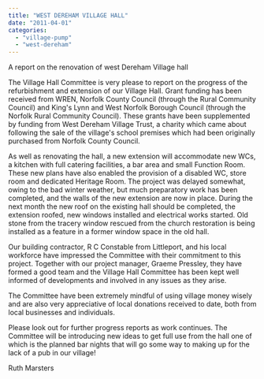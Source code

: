 ```yaml
---
title: "WEST DEREHAM VILLAGE HALL"
date: "2011-04-01"
categories: 
  - "village-pump"
  - "west-dereham"
---
```


A report on the renovation of west Dereham Village hall

The Village Hall Committee is very please to report on the progress of the refurbishment and extension of our Village Hall. Grant funding has been received from WREN, Norfolk County Council (through the Rural Community Council) and King's Lynn and West Norfolk Borough Council (through the Norfolk Rural Community Council). These grants have been supplemented by funding from West Dereham Village Trust, a charity which came about following the sale of the village's school premises which had been originally purchased from Norfolk County Council.

As well as renovating the hall, a new extension will accommodate new WCs, a kitchen with full catering facilities, a bar area and small Function Room. These new plans have also enabled the provision of a disabled WC, store room and dedicated Heritage Room. The project was delayed somewhat, owing to the bad winter weather, but much preparatory work has been completed, and the walls of the new extension are now in place. During the next month the new roof on the existing hall should be completed, the extension roofed, new windows installed and electrical works started. Old stone from the tracery window rescued from the church restoration is being installed as a feature in a former window space in the old hall.

Our building contractor, R C Constable from Littleport, and his local workforce have impressed the Committee with their commitment to this project. Together with our project manager, Graeme Pressley, they have formed a good team and the Village Hall Committee has been kept well informed of developments and involved in any issues as they arise.

The Committee have been extremely mindful of using village money wisely and are also very appreciative of local donations received to date, both from local businesses and individuals.

Please look out for further progress reports as work continues. The Committee will be introducing new ideas to get full use from the hall one of which is the planned bar nights that will go some way to making up for the lack of a pub in our village!

Ruth Marsters
